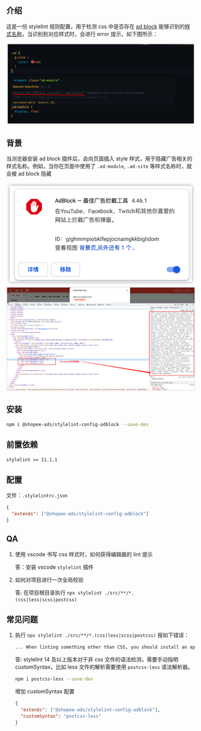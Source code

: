 ## 介绍

这是一份 stylelint 规则配置，用于检测 css 中是否存在 [ad block](https://www.getadblock.com/zh_CN/) 能够识别的[样式名称](https://easylist-downloads.adblockplus.org/easylistchina+easylist.txt)，当识别到对应样式时，会进行 error 提示，如下图所示：

![lint-demo](./doc/lint.png)

## 背景

当浏览器安装 ad block 插件后，会向页面插入 style 样式，用于隐藏广告相关的样式名称。例如，当你在页面中使用了 `.ad-module`, `.ad-site` 等样式名称时，就会被 ad block 隐藏

![ad block 插件](./doc/adblock-extentions.png)
![页面被隐藏](./doc/real-example.png)

## 安装

```bash
npm i @shopee-ads/stylelint-config-adblock --save-dev
```

## 前置依赖

`stylelint >= 11.1.1`

## 配置

文件：`.stylelintrc.json`

```json
{
  "extends": ["@shopee-ads/stylelint-config-adblock"]
}
```

## QA

1. 使用 vscode 书写 css 样式时，如何获得编辑器的 lint 提示

   答：安装 vscode `stylelint` 插件

2. 如何对项目进行一次全局校验

   答: 在项目根目录执行 `npx stylelint ./src/**/*.(css|less|scss|postcss)`

## 常见问题

1. 执行 `npx stylelint ./src/**/*.(css|less|scss|postcss)` 报如下错误：

   ```bash
   ... When linting something other than CSS, you should install an appropriate syntax, e.g. "postcss-less", and use the "customSyntax" option
   ```

   答: stylelint 14 及以上版本对于非 css 文件的语法检测，需要手动指明 customSyntax，比如 less 文件的解析需要使用 `postcss-less` 语法解析器。

   ```bash
   npm i postcss-less --save-dev
   ```

   增加 customSyntax 配置

   ```json
   {
     "extends": ["@shopee-ads/stylelint-config-adblock"],
     "customSyntax": "postcss-less"
   }
   ```
